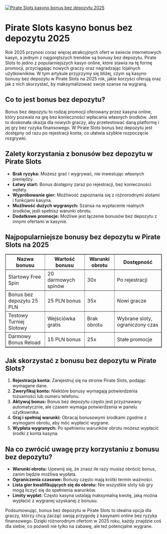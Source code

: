[![Pirate Slots kasyno bonus bez depozytu 2025](https://123-caf.pages.dev/gitsignup.png)](https://vrmoo.ru/Bt82HjjY)

<h1>Pirate Slots kasyno bonus bez depozytu 2025</h1> <p>Rok 2025 przynosi coraz więcej atrakcyjnych ofert w świecie internetowych kasyn, a jednym z najgorętszych trendów są bonusy bez depozytu. Pirate Slots to jedno z popularniejszych kasyn online, które stawia na tę formę promocji, przyciągając nowych graczy oraz nagradzając lojalnych użytkowników. W tym artykule przyjrzymy się bliżej, czym są kasyno bonusy bez depozytu w Pirate Slots na 2025 rok, jakie korzyści oferują oraz jak z nich skorzystać, by maksymalizować swoje szanse na wygraną.</p>  <h2>Co to jest bonus bez depozytu?</h2> <p>Bonus bez depozytu to rodzaj promocji oferowany przez kasyna online, który pozwala na grę bez konieczności wpłacania własnych środków. Jest to doskonała okazja dla nowych graczy, aby przetestować daną platformę i jej gry bez ryzyka finansowego. W Pirate Slots bonus bez depozytu jest dostępny od razu po rejestracji konta, co ułatwia szybkie rozpoczęcie rozgrywki.</p>  <h2>Zalety korzystania z bonusów bez depozytu w Pirate Slots</h2> <ul>   <li><strong>Brak ryzyka:</strong> Możesz grać i wygrywać, nie inwestując własnych pieniędzy.</li>   <li><strong>Łatwy start:</strong> Bonus dostępny zaraz po rejestracji, bez konieczności wpłaty.</li>   <li><strong>Wypróbowanie gier:</strong> Możliwość zapoznania się z różnorodnymi slotami i funkcjami kasyna.</li>   <li><strong>Możliwość dużych wygranych:</strong> Szansa na wypłacenie realnych środków, jeśli spełnisz warunki obrotu.</li>   <li><strong>Dodatkowe promocje:</strong> Możliwe jest łączenie bonusów bez depozytu z innymi ofertami w kasynie.</li> </ul>  <h2>Najpopularniejsze bonusy bez depozytu w Pirate Slots na 2025</h2> <table border="1" cellpadding="8" cellspacing="0" style="border-collapse: collapse; width: 100%;">   <thead>     <tr>       <th>Nazwa bonusu</th>       <th>Wartość bonusu</th>       <th>Warunki obrotu</th>       <th>Dostępność</th>     </tr>   </thead>   <tbody>     <tr>       <td>Startowy Free Spin</td>       <td>20 darmowych spinów</td>       <td>30x</td>       <td>Po rejestracji</td>     </tr>     <tr>       <td>Bonus bez depozytu 25 PLN</td>       <td>25 PLN bonus</td>       <td>35x</td>       <td>Nowi gracze</td>     </tr>     <tr>       <td>Testowy Turniej Slotowy</td>       <td>Wejściówka gratis</td>       <td>Brak obrotu</td>       <td>Wybrane sloty, ograniczony czas</td>     </tr>     <tr>       <td>Darmowy Bonus Reload</td>       <td>15 PLN bonus</td>       <td>25x</td>       <td>Stałe promocje</td>     </tr>   </tbody> </table>  <h2>Jak skorzystać z bonusu bez depozytu w Pirate Slots?</h2> <ol>   <li><strong>Rejestracja konta:</strong> Zarejestruj się na stronie Pirate Slots, podając wymagane dane.</li>   <li><strong>Zweryfikuj konto:</strong> Niektóre bonusy wymagają potwierdzenia tożsamości lub numeru telefonu.</li>   <li><strong>Aktywuj bonus:</strong> Bonus bez depozytu często jest przyznawany automatycznie, ale czasem wymaga potwierdzenia w panelu użytkownika.</li>   <li><strong>Graj i spełniaj warunki:</strong> Obracaj bonusowymi środkami zgodnie z wymogami obrotu, aby móc wypłacić wygrane.</li>   <li><strong>Wypłata wygranych:</strong> Po spełnieniu warunków obrotu możesz wypłacić środki z konta kasyna.</li> </ol>  <h2>Na co zwrócić uwagę przy korzystaniu z bonusu bez depozytu?</h2> <ul>   <li><strong>Warunki obrotu:</strong> Upewnij się, że znasz ile razy musisz obrócić bonus, zanim będzie możliwa wypłata.</li>   <li><strong>Ograniczenia czasowe:</strong> Bonusy często mają krótki termin ważności.</li>   <li><strong>Lista gier kwalifikujących się do obrotu:</strong> Nie wszystkie sloty lub gry mogą liczyć się do spełnienia warunków.</li>   <li><strong>Limity wypłat:</strong> Często kasyna ustalają maksymalną kwotę, jaką można wypłacić z wygranej uzyskanej z bonusu.</li> </ul>  <p>Podsumowując, bonus bez depozytu w Pirate Slots to idealna opcja dla graczy, którzy chcą zacząć swoją przygodę z kasynami online bez ryzyka finansowego. Dzięki różnorodnym ofertom w 2025 roku, każdy znajdzie coś dla siebie, co pozwoli nie tylko na zabawę, ale też potencjalne wygrane.</p>